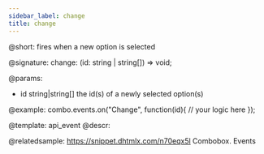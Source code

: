 ```yaml
---
sidebar_label: change
title: change
---          
```


@short: fires when a new option is selected

@signature: change: (id: string | string[]) => void;

@params:
- id 		string|string[] 		the id(s) of a newly selected option(s)

@example:
combo.events.on("Change", function(id){
    // your logic here
});


@template: api_event
@descr:


@relatedsample: https://snippet.dhtmlx.com/n70eqx5l	Combobox. Events
